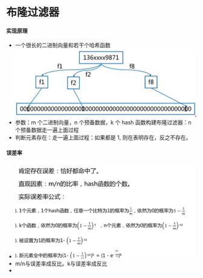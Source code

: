 # 布隆过滤器

#### 实现原理
* 一个很长的二进制向量和若干个哈希函数
![-w1004](media/15683292874011/15683294091882.jpg)
* 参数：m 个二进制向量，n 个预备数据，k 个 hash 函数构建布隆过滤器：n 个预备数据走一遍上面过程
* 判断元素存在：走一遍上面过程：如果都是 1, 则在表明存在，反之不存在。

#### 误差率
* ![-w981](media/15683292874011/15683296943543.jpg)
* m/n与误差率成反比。k与误差率成反比
* 

